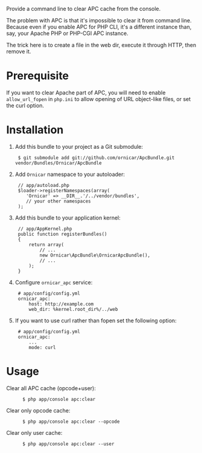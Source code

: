 Provide a command line to clear APC cache from the console.

The problem with APC is that it's impossible to clear it from command line.
Because even if you enable APC for PHP CLI, it's a different instance than,
say, your Apache PHP or PHP-CGI APC instance.

The trick here is to create a file in the web dir, execute it through HTTP,
then remove it.

Prerequisite
============

If you want to clear Apache part of APC, you will need to enable `allow_url_fopen` in `php.ini` to allow opening of URL
object-like files, or set the curl option.



Installation
============

  1. Add this bundle to your project as a Git submodule:

          $ git submodule add git://github.com/ornicar/ApcBundle.git vendor/Bundles/Ornicar/ApcBundle

  2. Add `Ornicar` namespace to your autoloader:

          // app/autoload.php
          $loader->registerNamespaces(array(
             'Ornicar' => __DIR__.'/../vendor/bundles',
             // your other namespaces
          );

  3. Add this bundle to your application kernel:

          // app/AppKernel.php
          public function registerBundles()
          {
              return array(
                  // ...
                  new Ornicar\ApcBundle\OrnicarApcBundle(),
                  // ...
              );
          }

  4. Configure `ornicar_apc` service:

          # app/config/config.yml
          ornicar_apc:
              host: http://example.com
              web_dir: %kernel.root_dir%/../web

  5. If you want to use curl rather than fopen set the following option:

          # app/config/config.yml
          ornicar_apc:
              ...
              mode: curl


Usage
=====

Clear all APC cache (opcode+user):

          $ php app/console apc:clear

Clear only opcode cache:

          $ php app/console apc:clear --opcode

Clear only user cache:

          $ php app/console apc:clear --user
